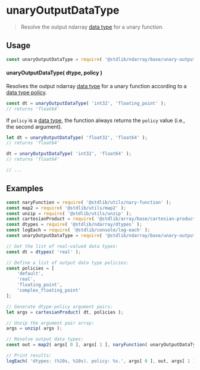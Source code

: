 <!--

@license Apache-2.0

Copyright (c) 2023 The Stdlib Authors.

Licensed under the Apache License, Version 2.0 (the "License");
you may not use this file except in compliance with the License.
You may obtain a copy of the License at

   http://www.apache.org/licenses/LICENSE-2.0

Unless required by applicable law or agreed to in writing, software
distributed under the License is distributed on an "AS IS" BASIS,
WITHOUT WARRANTIES OR CONDITIONS OF ANY KIND, either express or implied.
See the License for the specific language governing permissions and
limitations under the License.

-->

# unaryOutputDataType

> Resolve the output ndarray [data type][@stdlib/ndarray/dtypes] for a unary function.

<!-- Section to include introductory text. Make sure to keep an empty line after the intro `section` element and another before the `/section` close. -->

<section class="intro">

</section>

<!-- /.intro -->

<!-- Package usage documentation. -->

<section class="usage">

## Usage

```javascript
const unaryOutputDataType = require( '@stdlib/ndarray/base/unary-output-dtype' );
```

#### unaryOutputDataType( dtype, policy )

Resolves the output ndarray [data type][@stdlib/ndarray/dtypes] for a unary function according to a [data type policy][@stdlib/ndarray/output-dtype-policies].

```javascript
const dt = unaryOutputDataType( 'int32', 'floating_point' );
// returns 'float64'
```

If `policy` is a [data type][@stdlib/ndarray/dtypes], the function always returns the `policy` value (i.e., the second argument).

```javascript
let dt = unaryOutputDataType( 'float32', 'float64' );
// returns 'float64'

dt = unaryOutputDataType( 'int32', 'float64' );
// returns 'float64'

// ...
```

</section>

<!-- /.usage -->

<!-- Package usage notes. Make sure to keep an empty line after the `section` element and another before the `/section` close. -->

<section class="notes">

</section>

<!-- /.notes -->

<!-- Package usage examples. -->

<section class="examples">

## Examples

<!-- eslint no-undef: "error" -->

```javascript
const naryFunction = require( '@stdlib/utils/nary-function' );
const map2 = require( '@stdlib/utils/map2' );
const unzip = require( '@stdlib/utils/unzip' );
const cartesianProduct = require( '@stdlib/array/base/cartesian-product' );
const dtypes = require( '@stdlib/ndarray/dtypes' );
const logEach = require( '@stdlib/console/log-each' );
const unaryOutputDataType = require( '@stdlib/ndarray/base/unary-output-dtype' );

// Get the list of real-valued data types:
const dt = dtypes( 'real' );

// Define a list of output data type policies:
const policies = [
    'default',
    'real',
    'floating_point',
    'complex_floating_point'
];

// Generate dtype-policy argument pairs:
let args = cartesianProduct( dt, policies );

// Unzip the argument pair array:
args = unzip( args );

// Resolve output data types:
const out = map2( args[ 0 ], args[ 1 ], naryFunction( unaryOutputDataType, 2 ) );

// Print results:
logEach( 'dtypes: (%10s, %10s). policy: %s.', args[ 0 ], out, args[ 1 ] );
```

</section>

<!-- /.examples -->

<!-- Section to include cited references. If references are included, add a horizontal rule *before* the section. Make sure to keep an empty line after the `section` element and another before the `/section` close. -->

<section class="references">

</section>

<!-- /.references -->

<!-- Section for related `stdlib` packages. Do not manually edit this section, as it is automatically populated. -->

<section class="related">

</section>

<!-- /.related -->

<!-- Section for all links. Make sure to keep an empty line after the `section` element and another before the `/section` close. -->

<section class="links">

[@stdlib/ndarray/dtypes]: https://github.com/stdlib-js/stdlib/tree/develop/lib/node_modules/%40stdlib/ndarray/dtypes

[@stdlib/ndarray/output-dtype-policies]: https://github.com/stdlib-js/stdlib/tree/develop/lib/node_modules/%40stdlib/ndarray/output-dtype-policies

</section>

<!-- /.links -->
